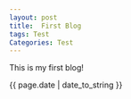 ```yaml
---
layout: post
title:  First Blog
tags: Test
Categories: Test
---
```


This is my first blog!

{{ page.date | date_to_string }}